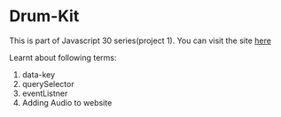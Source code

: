 # Drum-Kit
This is part of Javascript 30 series(project 1). You can visit the site [here](https://msrdinesh.github.io/Drum-Kit/)

Learnt about following terms:
1. data-key
2. querySelector
3. eventListner
4. Adding Audio to website
